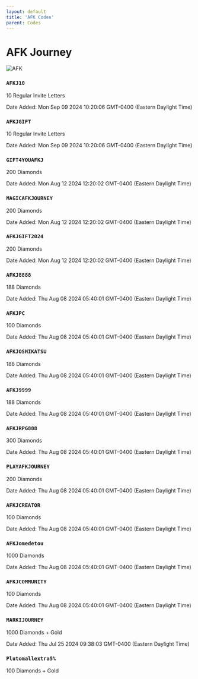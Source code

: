 ```yaml
---
layout: default
title: 'AFK Codes'
parent: Codes
---
```


# AFK Journey

![AFK](https://cdn.discordapp.com/emojis/1264987657306509384.png)

### `AFKJ10`

10 Regular Invite Letters

Date Added: Mon Sep 09 2024 10:20:06 GMT-0400 (Eastern Daylight Time)

### `AFKJGIFT`

10 Regular Invite Letters

Date Added: Mon Sep 09 2024 10:20:06 GMT-0400 (Eastern Daylight Time)

### `GIFT4YOUAFKJ`

200 Diamonds

Date Added: Mon Aug 12 2024 12:20:02 GMT-0400 (Eastern Daylight Time)

### `MAGICAFKJOURNEY`

200 Diamonds

Date Added: Mon Aug 12 2024 12:20:02 GMT-0400 (Eastern Daylight Time)

### `AFKJGIFT2024`

200 Diamonds

Date Added: Mon Aug 12 2024 12:20:02 GMT-0400 (Eastern Daylight Time)

### `AFKJ8888`

188 Diamonds

Date Added: Thu Aug 08 2024 05:40:01 GMT-0400 (Eastern Daylight Time)

### `AFKJPC`

100 Diamonds

Date Added: Thu Aug 08 2024 05:40:01 GMT-0400 (Eastern Daylight Time)

### `AFKJOSHIKATSU`

188 Diamonds

Date Added: Thu Aug 08 2024 05:40:01 GMT-0400 (Eastern Daylight Time)

### `AFKJ9999`

188 Diamonds

Date Added: Thu Aug 08 2024 05:40:01 GMT-0400 (Eastern Daylight Time)

### `AFKJRPG888`

300 Diamonds

Date Added: Thu Aug 08 2024 05:40:01 GMT-0400 (Eastern Daylight Time)

### `PLAYAFKJOURNEY`

200 Diamonds

Date Added: Thu Aug 08 2024 05:40:01 GMT-0400 (Eastern Daylight Time)

### `AFKJCREATOR`

100 Diamonds

Date Added: Thu Aug 08 2024 05:40:01 GMT-0400 (Eastern Daylight Time)

### `AFKJomedetou`

1000 Diamonds

Date Added: Thu Aug 08 2024 05:40:01 GMT-0400 (Eastern Daylight Time)

### `AFKJCOMMUNITY`

100 Diamonds

Date Added: Thu Aug 08 2024 05:40:01 GMT-0400 (Eastern Daylight Time)

### `MARKIJOURNEY`

1000 Diamonds + Gold

Date Added: Thu Jul 25 2024 09:38:03 GMT-0400 (Eastern Daylight Time)

### `Plutomallextra5%`

100 Diamonds + Gold